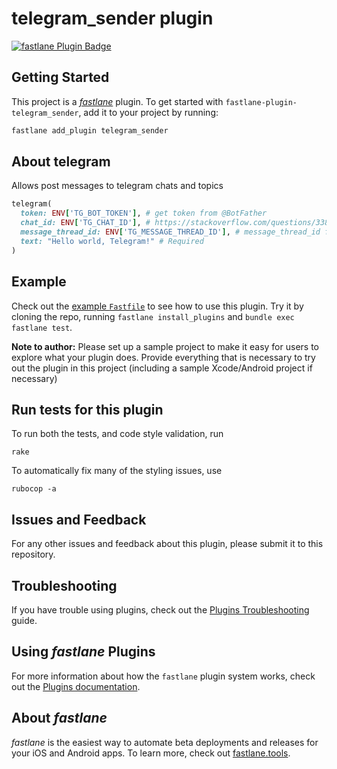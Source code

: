 # telegram_sender plugin

[![fastlane Plugin Badge](https://rawcdn.githack.com/fastlane/fastlane/master/fastlane/assets/plugin-badge.svg)](https://rubygems.org/gems/fastlane-plugin-telegram_sender)

## Getting Started

This project is a [_fastlane_](https://github.com/fastlane/fastlane) plugin. To get started with `fastlane-plugin-telegram_sender`, add it to your project by running:

```bash
fastlane add_plugin telegram_sender
```

## About telegram

Allows post messages to telegram chats and topics

```ruby
telegram(
  token: ENV['TG_BOT_TOKEN'], # get token from @BotFather
  chat_id: ENV['TG_CHAT_ID'], # https://stackoverflow.com/questions/33858927/how-to-obtain-the-chat-id-of-a-private-telegram-channel
  message_thread_id: ENV['TG_MESSAGE_THREAD_ID'], # message_thread_id for topic 
  text: "Hello world, Telegram!" # Required
)
```

## Example

Check out the [example `Fastfile`](fastlane/Fastfile) to see how to use this plugin. Try it by cloning the repo, running `fastlane install_plugins` and `bundle exec fastlane test`.

**Note to author:** Please set up a sample project to make it easy for users to explore what your plugin does. Provide everything that is necessary to try out the plugin in this project (including a sample Xcode/Android project if necessary)

## Run tests for this plugin

To run both the tests, and code style validation, run

```
rake
```

To automatically fix many of the styling issues, use
```
rubocop -a
```

## Issues and Feedback

For any other issues and feedback about this plugin, please submit it to this repository.

## Troubleshooting

If you have trouble using plugins, check out the [Plugins Troubleshooting](https://docs.fastlane.tools/plugins/plugins-troubleshooting/) guide.

## Using _fastlane_ Plugins

For more information about how the `fastlane` plugin system works, check out the [Plugins documentation](https://docs.fastlane.tools/plugins/create-plugin/).

## About _fastlane_

_fastlane_ is the easiest way to automate beta deployments and releases for your iOS and Android apps. To learn more, check out [fastlane.tools](https://fastlane.tools).
